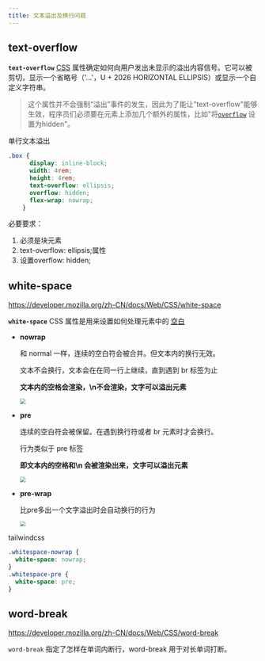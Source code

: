 ```yaml
---
title: 文本溢出及换行问题
---
```


## text-overflow

**`text-overflow`** [CSS](https://developer.mozilla.org/en-US/docs/Web/CSS) 属性确定如何向用户发出未显示的溢出内容信号。它可以被剪切，显示一个省略号（'...'，U + 2026 HORIZONTAL ELLIPSIS）或显示一个自定义字符串。

> 这个属性并不会强制“溢出”事件的发生，因此为了能让"text-overflow"能够生效，程序员们必须要在元素上添加几个额外的属性，比如"将[`overflow`](https://developer.mozilla.org/zh-CN/docs/Web/CSS/overflow) 设置为hidden"。

单行文本溢出

```css
.box {
      display: inline-block;
      width: 4rem;
      height: 4rem;
      text-overflow: ellipsis;
      overflow: hidden;
      flex-wrap: nowrap;
    }
```

必要要求：

1. 必须是块元素
2. text-overflow: ellipsis;属性
3. 设置overflow: hidden;

## white-space

https://developer.mozilla.org/zh-CN/docs/Web/CSS/white-space

**`white-space`** CSS 属性是用来设置如何处理元素中的 [空白 ](https://developer.mozilla.org/en-US/docs/Glossary/Whitespace)

- **nowrap**

  和 normal 一样，连续的空白符会被合并。但文本内的换行无效。

  文本不会换行，文本会在在同一行上继续，直到遇到 br 标签为止

  **文本内的空格会渲染，\n不会渲染，文字可以溢出元素**

  <img src="https://minimax-1256590847.cos.ap-shanghai.myqcloud.com/img/20220425115657.png" style="zoom:67%;" />

- **pre**

  连续的空白符会被保留。在遇到换行符或者 br 元素时才会换行。

  行为类似于 pre 标签
  
  **即文本内的空格和\n 会被渲染出来，文字可以溢出元素**
  
  <img src="https://minimax-1256590847.cos.ap-shanghai.myqcloud.com/img/20220425115544.png" style="zoom:67%;" />

- **pre-wrap**

  比pre多出一个文字溢出时会自动换行的行为

  <img src="https://minimax-1256590847.cos.ap-shanghai.myqcloud.com/img/20220425120741.png" style="zoom:67%;" />

tailwindcss

```css
.whitespace-nowrap {
  white-space: nowrap;
}
.whitespace-pre	{
  white-space: pre;
}
```



## word-break

https://developer.mozilla.org/zh-CN/docs/Web/CSS/word-break

`word-break` 指定了怎样在单词内断行，word-break 用于对长单词打断。


